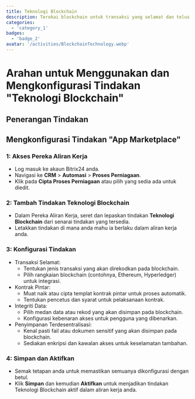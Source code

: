 ```yaml
---
title: Teknologi Blockchain
description: Terokai blockchain untuk transaksi yang selamat dan telus.
categories: 
  - 'category_1'
badges: 
  - 'badge_2'
avatar: '/activities/BlockchainTechnology.webp'
---
```

# Arahan untuk Menggunakan dan Mengkonfigurasi Tindakan "Teknologi Blockchain"

## Penerangan Tindakan

## **Mengkonfigurasi Tindakan "App Marketplace"**

### 1: Akses Pereka Aliran Kerja
- Log masuk ke akaun Bitrix24 anda.
- Navigasi ke **CRM** > **Automasi** > **Proses Perniagaan**.
- Klik pada **Cipta Proses Perniagaan** atau pilih yang sedia ada untuk diedit.

### 2: Tambah Tindakan Teknologi Blockchain
- Dalam Pereka Aliran Kerja, seret dan lepaskan tindakan **Teknologi Blockchain** dari senarai tindakan yang tersedia.
- Letakkan tindakan di mana anda mahu ia berlaku dalam aliran kerja anda.

### 3: Konfigurasi Tindakan
- Transaksi Selamat:
  - Tentukan jenis transaksi yang akan direkodkan pada blockchain.
  - Pilih rangkaian blockchain (contohnya, Ethereum, Hyperledger) untuk integrasi.
- Kontrak Pintar:
  - Muat naik atau cipta templat kontrak pintar untuk proses automatik.
  - Tentukan pencetus dan syarat untuk pelaksanaan kontrak.
- Integriti Data:
  - Pilih medan data atau rekod yang akan disimpan pada blockchain.
  - Konfigurasi kebenaran akses untuk pengguna yang dibenarkan.
- Penyimpanan Terdesentralisasi:
  - Kenal pasti fail atau dokumen sensitif yang akan disimpan pada blockchain.
  - Sediakan enkripsi dan kawalan akses untuk keselamatan tambahan.

### 4: Simpan dan Aktifkan
- Semak tetapan anda untuk memastikan semuanya dikonfigurasi dengan betul.
- Klik **Simpan** dan kemudian **Aktifkan** untuk menjadikan tindakan Teknologi Blockchain aktif dalam aliran kerja anda.